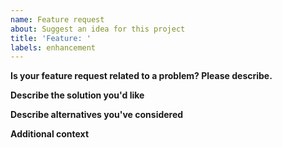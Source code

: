 ```yaml
---
name: Feature request
about: Suggest an idea for this project
title: 'Feature: '
labels: enhancement
---
```


**Is your feature request related to a problem? Please describe.**

**Describe the solution you'd like**

**Describe alternatives you've considered**

**Additional context**
